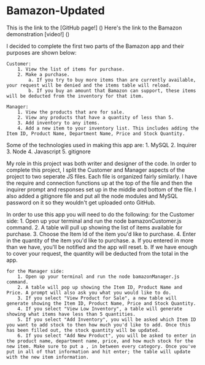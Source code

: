# Bamazon-Updated

This is the link to the [GitHub page!] ()
Here's the link to the Bamazon demonstration [video!] ()

I decided to complete the first two parts of the Bamazon app and their purposes are shown below:

    Customer:
        1. View the list of items for purchase.
        2. Make a purchase.
            a. If you try to buy more items than are currently available, your request will be denied and the items table will reload.
            b. If you buy an amount that Bamazon can support, these items will be deducted from the inventory for that item.

    Manager:
        1. View the products that are for sale.
        2. View any products that have a quantity of less than 5.
        3. Add inventory to any items.
        4. Add a new item to your inventory list. This includes adding the Item ID, Product Name, Department Name, Price and Stock Quantity.

Some of the technologies used in making this app are:
    1. MySQL
    2. Inquirer
    3. Node
    4. Javascript
    5. gitignore

My role in this project was both writer and designer of the code.
In order to complete this project, I split the Customer and Manager aspects of the project to two seperate JS files. Each file is organized fairly similarly. I have the require and connection functions up at the top of the file and then the inquirer prompt and responses set up in the middle and bottom of the file.
I also added a gitignore file and put all the node modules and MySQL password on it so they wouldn't get uploaded onto GitHub.

In order to use this app you will need to do the following:
    for the Customer side:
        1. Open up your terminal and run the node bamazonCustomer.js command.
        2. A table will pull up showing the list of items available for purchase.
        3. Choose the Item Id of the item you'd like to purchase.
        4. Enter in the quantity of the item you'd like to purchase.
            a. If you entered in more than we have, you'll be notified and the app will reset.
            b. If we have enough to cover your request, the quantity will be deducted from the total in the app.

    for the Manager side:
        1. Open up your terminal and run the node bamazonManager.js command.
        2. A table will pop up showing the Item ID, Product Name and Price. A prompt will also ask you what you would like to do.
        3. If you select "View Product for Sale", a new table will generate showing the Item ID, Product Name, Price and Stock Quantity.
        4. If you select "View Low Inventory", a table will generate showing what items have less than 5 quantities.
        5. If you select "Add Inventory", you will be asked which Item ID you want to add stock to then how much you'd like to add. Once this has been filled out, the stock quantity will be updated.
        6. If you select "Add New Product", you will be asked to enter in the product name, department name, price, and how much stock for the new item. Make sure to put a , in between every category. Once you've put in all of that information and hit enter; the table will update with the new item information.